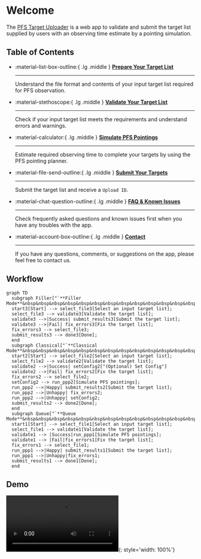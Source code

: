 # Welcome

The [PFS Target Uploader](https://pfs-etc.naoj.hawaii.edu/uploader/) is a web app to validate and submit the target list supplied by users with an observing time estimate by a pointing simulation.

## Table of Contents

<div class="grid cards" markdown>

- :material-list-box-outline:{ .lg .middle } [__Prepare Your Target List__](inputs.md)

    ---

    Understand the file format and contents of your input target list required for PFS observation.

- :material-stethoscope:{ .lg .middle } [__Validate Your Target List__](validation.md)

    ---

    Check if your input target list meets the requirements and understand errors and warnings.

- :material-calculator:{ .lg .middle } [__Simulate PFS Pointings__](PPP.md)

    ---

    Estimate required observing time to complete your targets by using the PFS pointing planner.

- :material-file-send-outline:{ .lg .middle } [__Submit Your Targets__](submission.md)

    ---

    Submit the target list and receive a `Upload ID`.

- :material-chat-question-outline:{ .lg .middle } [__FAQ & Known Issues__](issues.md)

    ---

    Check frequently asked questions and known issues first when you have any troubles with the app.

- :material-account-box-outline:{ .lg .middle } [__Contact__](contact.md)

    ---

    If you have any questions, comments, or suggestions on the app, please feel free to contact us.

</div>

## Workflow

```mermaid
graph TD
  subgraph Filler["`**Filler Mode**&nbsp&nbsp&nbsp&nbsp&nbsp&nbsp&nbsp&nbsp&nbsp&nbsp&nbsp&nbsp&nbsp&nbsp&nbsp&nbsp&nbsp&nbsp&nbsp&nbsp&nbsp&nbsp&nbsp&nbsp&nbsp&nbsp&nbsp&nbsp&nbsp&nbsp&nbsp&nbsp&nbsp&nbsp&nbsp&nbsp&nbsp&nbsp&nbsp&nbsp&nbsp&nbsp&nbsp&nbsp&nbsp&nbsp&nbsp&nbsp&nbsp&nbsp&nbsp&nbsp&nbsp&nbsp&nbsp&nbsp&nbsp&nbsp&nbsp&nbsp&nbsp&nbsp&nbsp&nbsp&nbsp&nbsp&nbsp&nbsp&nbsp&nbsp&nbsp&nbsp&nbsp&nbsp&nbsp&nbsp&nbsp&nbsp&nbsp&nbsp&nbsp&nbsp&nbsp`"]
  start3[Start] --> select_file3[Select an input target list];
  select_file3 --> validate3[Validate the target list];
  validate3 -->|Success| submit_results3[Submit the target list];
  validate3 -->|Fail| fix_errors3[Fix the target list];
  fix_errors3 --> select_file3;
  submit_results3 --> done3[Done];
  end
  subgraph Classical["`**Classical Mode**&nbsp&nbsp&nbsp&nbsp&nbsp&nbsp&nbsp&nbsp&nbsp&nbsp&nbsp&nbsp&nbsp&nbsp&nbsp&nbsp&nbsp&nbsp&nbsp&nbsp&nbsp&nbsp&nbsp&nbsp&nbsp&nbsp&nbsp&nbsp&nbsp&nbsp&nbsp&nbsp&nbsp&nbsp&nbsp&nbsp&nbsp&nbsp&nbsp&nbsp&nbsp&nbsp&nbsp&nbsp&nbsp&nbsp&nbsp&nbsp&nbsp&nbsp&nbsp&nbsp&nbsp&nbsp&nbsp&nbsp&nbsp&nbsp&nbsp&nbsp&nbsp&nbsp&nbsp&nbsp&nbsp&nbsp&nbsp&nbsp&nbsp&nbsp&nbsp&nbsp&nbsp&nbsp&nbsp&nbsp&nbsp&nbsp&nbsp&nbsp&nbsp&nbsp&nbsp&nbsp&nbsp&nbsp&nbsp&nbsp&nbsp&nbsp&nbsp&nbsp&nbsp&nbsp&nbsp&nbsp&nbsp&nbsp&nbsp&nbsp&nbsp&nbsp&nbsp&nbsp&nbsp&nbsp&nbsp&nbsp&nbsp&nbsp`"]
  start2[Start] --> select_file2[Select an input target list];
  select_file2 --> validate2[Validate the target list];
  validate2 -->|Success| setConfig2["(Optional) Set Config"]
  validate2 -->|Fail| fix_errors2[Fix the target list];
  fix_errors2 --> select_file2;
  setConfig2 --> run_ppp2[Simulate PFS pointings];
  run_ppp2 -->|Happy| submit_results2[Submit the target list];
  run_ppp2 -->|Unhappy| fix_errors2;
  run_ppp2 -->|Unhappy| setConfig2;
  submit_results2 --> done2[Done];
  end
  subgraph Queue["`**Queue Mode**&nbsp&nbsp&nbsp&nbsp&nbsp&nbsp&nbsp&nbsp&nbsp&nbsp&nbsp&nbsp&nbsp&nbsp&nbsp&nbsp&nbsp&nbsp&nbsp&nbsp&nbsp&nbsp&nbsp&nbsp&nbsp&nbsp&nbsp&nbsp&nbsp&nbsp&nbsp&nbsp&nbsp&nbsp&nbsp&nbsp&nbsp&nbsp&nbsp&nbsp&nbsp&nbsp&nbsp&nbsp&nbsp&nbsp&nbsp&nbsp&nbsp&nbsp&nbsp&nbsp&nbsp&nbsp&nbsp&nbsp&nbsp&nbsp&nbsp&nbsp&nbsp&nbsp&nbsp&nbsp&nbsp&nbsp&nbsp&nbsp&nbsp&nbsp&nbsp&nbsp&nbsp&nbsp&nbsp&nbsp&nbsp&nbsp&nbsp&nbsp&nbsp&nbsp&nbsp&nbsp&nbsp&nbsp&nbsp&nbsp&nbsp&nbsp&nbsp&nbsp&nbsp&nbsp&nbsp&nbsp&nbsp&nbsp&nbsp&nbsp&nbsp&nbsp&nbsp&nbsp&nbsp&nbsp&nbsp&nbsp&nbsp&nbsp`"]
  start1[Start] --> select_file1[Select an input target list];
  select_file1 --> validate1[Validate the target list];
  validate1 --> |Success|run_ppp1[Simulate PFS pointings];
  validate1 --> |Fail|fix_errors1[Fix the target list];
  fix_errors1 --> select_file1;
  run_ppp1 -->|Happy| submit_results1[Submit the target list];
  run_ppp1 -->|Unhappy|fix_errors1;
  submit_results1 --> done1[Done];
  end
```

## Demo

![type:video](videos/demo_v2.mp4){: style='width: 100%'}
